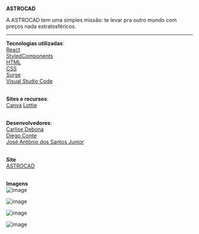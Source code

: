 **ASTROCAD**

A ASTROCAD tem uma simples missão: te levar pra outro mundo com preços nada estratosféricos.

__________________________________________________________________________________________________________


**Tecnologias utilizadas**:\
[React](https://reactjs.org/)\
[StyledComponents](https://styled-components.com/)\
[HTML](https://html.spec.whatwg.org/multipage/)\
[CSS](https://www.w3.org/Style/CSS/Overview.en.html)\
[Surge](https://surge.sh/)\
[Visual Studio Code](https://code.visualstudio.com/docs/editor/vscode-web)

\
**Sites e recursos**:\
[Canva](https://www.canva.com/en_gb/)
[Lottie](https://lottiefiles.com/)

\
**Desenvolvedores**:\
[Carlise Debona](https://github.com/Carlisegd)\
[Diego Conte](https://github.com/diegocomte)\
[José Antônio dos Santos Junior](https://github.com/antoniosantos2)

\
**Site**\
[ASTROCAD](https://historical-cap.surge.sh/)

\
**Imagens**\
![image](https://user-images.githubusercontent.com/92445126/150778547-3df13113-7362-428b-a24e-e62127715e06.png)

![image](https://user-images.githubusercontent.com/92445126/150789498-d4d06086-d716-4318-be20-902a20d96031.png)

![image](https://user-images.githubusercontent.com/92445126/150779094-8067d5a4-293f-4efe-b290-19c74cd73162.png)


![image](https://user-images.githubusercontent.com/92445126/150778644-9b860301-bf45-4d97-821c-197389dd2a0e.png)


